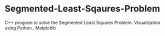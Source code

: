 # Segmented-Least-Sqaures-Problem
C++ program to solve the Segmented Least Squares Problem. Visualization using Python , Matplotlib
